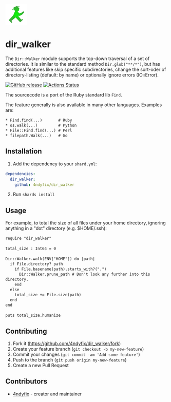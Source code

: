![](walker.png)

# dir_walker

The `Dir::Walker` module supports the top-down traversal of a set of directories.
It is similar to the standard method `Dir.glob("**/*")`, but has additional features like skip specific subdirectories, change the sort-oder of directory-listing (default: by name) or optionally ignore errors (IO::Error).

[![GitHub release](https://img.shields.io/github/release/4ndyfix/dir_walker.svg)](https://github.com/4ndyfix/dir_walker/releases)
[![Actions Status](https://github.com/4ndyfix/dir_walker/workflows/Linux%20CI/badge.svg)](https://github.com/4ndyfix/dir_walker/actions)

The sourcecode is a port of the Ruby standard lib `Find`.

The feature generally is also available in many other languages. Examples are:
```
* Find.find(...)       # Ruby
* os.walk(...)         # Python
* File::Find.find(...) # Perl
* filepath.Walk(...)   # Go
```

## Installation

1. Add the dependency to your `shard.yml`:

```yaml
dependencies:
  dir_walker:
    github: 4ndyfix/dir_walker
```

2. Run `shards install`

## Usage

For example, to total the size of all files under your home directory,
ignoring anything in a "dot" directory (e.g. $HOME/.ssh):

```crystal
require "dir_walker"
  
total_size : Int64 = 0
  
Dir::Walker.walk(ENV["HOME"]) do |path|
  if File.directory? path
    if File.basename(path).starts_with?(".")
      Dir::Walker.prune_path # Don't look any further into this directory.
    end
  else
    total_size += File.size(path)
  end
end
  
puts total_size.humanize
```

## Contributing

1. Fork it (<https://github.com/4ndyfix/dir_walker/fork>)
2. Create your feature branch (`git checkout -b my-new-feature`)
3. Commit your changes (`git commit -am 'Add some feature'`)
4. Push to the branch (`git push origin my-new-feature`)
5. Create a new Pull Request

## Contributors

- [4ndyfix](https://github.com/4ndyfix) - creator and maintainer
